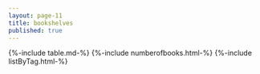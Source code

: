 ```yaml
---
layout: page-11
title: bookshelves
published: true
---
```


{%-include table.md-%}
{%-include numberofbooks.html-%}
{%-include listByTag.html-%}
